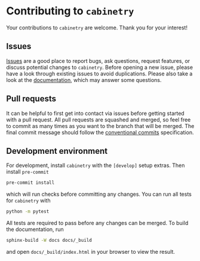 # Contributing to `cabinetry`

Your contributions to `cabinetry` are welcome. Thank you for your interest!

## Issues

[Issues](https://github.com/alexander-held/cabinetry/issues) are a good place to report bugs, ask questions, request features, or discuss potential changes to `cabinetry`.
Before opening a new issue, please have a look through existing issues to avoid duplications.
Please also take a look at the [documentation](https://cabinetry.readthedocs.io/), which may answer some questions.

## Pull requests

It can be helpful to first get into contact via issues before getting started with a pull request.
All pull requests are squashed and merged, so feel free to commit as many times as you want to the branch that will be merged.
The final commit message should follow the [conventional commits](https://www.conventionalcommits.org/en/v1.0.0/) specification.

## Development environment

For development, install `cabinetry` with the `[develop]` setup extras.
Then install `pre-commit`

```bash
pre-commit install
```

which will run checks before committing any changes.
You can run all tests for `cabinetry` with

```bash
python -m pytest
```

All tests are required to pass before any changes can be merged.
To build the documentation, run

```bash
sphinx-build -W docs docs/_build
```

and open `docs/_build/index.html` in your browser to view the result.
